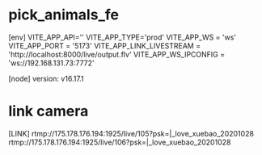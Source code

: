 # pick_animals_fe

[env]
VITE_APP_API=''
VITE_APP_TYPE='prod'
VITE_APP_WS = 'ws'
VITE_APP_PORT = '5173'
VITE_APP_LINK_LIVESTREAM = 'http://localhost:8000/live/output.flv'
VITE_APP_WS_IPCONFIG = 'ws://192.168.131.73:7772'

[node]
version: v16.17.1

# link camera

[LINK]
rtmp://175.178.176.194:1925/live/105?psk=|\_love_xuebao_20201028
rtmp://175.178.176.194:1925/live/106?psk=|\_love_xuebao_20201028


